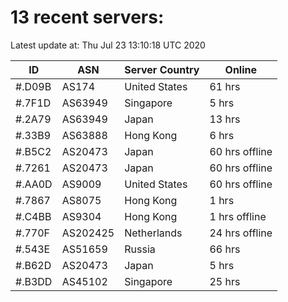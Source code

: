 # 13 recent servers:

Latest update at: Thu Jul 23 13:10:18 UTC 2020

| ID | ASN | Server Country | Online |
| -- | --- | -------------- | ------ |
| #.D09B | AS174 | United States | 61 hrs |
| #.7F1D | AS63949 | Singapore | 5 hrs |
| #.2A79 | AS63949 | Japan | 13 hrs |
| #.33B9 | AS63888 | Hong Kong | 6 hrs |
| #.B5C2 | AS20473 | Japan | 60 hrs offline |
| #.7261 | AS20473 | Japan | 60 hrs offline |
| #.AA0D | AS9009 | United States | 60 hrs offline |
| #.7867 | AS8075 | Hong Kong | 1 hrs |
| #.C4BB | AS9304 | Hong Kong | 1 hrs offline |
| #.770F | AS202425 | Netherlands | 24 hrs offline |
| #.543E | AS51659 | Russia | 66 hrs |
| #.B62D | AS20473 | Japan | 5 hrs |
| #.B3DD | AS45102 | Singapore | 25 hrs |

